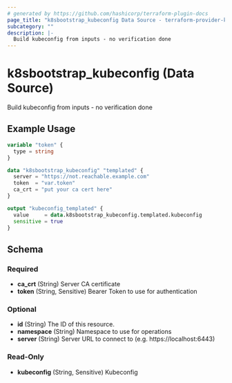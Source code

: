 ```yaml
---
# generated by https://github.com/hashicorp/terraform-plugin-docs
page_title: "k8sbootstrap_kubeconfig Data Source - terraform-provider-k8sbootstrap"
subcategory: ""
description: |-
  Build kubeconfig from inputs - no verification done
---
```


# k8sbootstrap_kubeconfig (Data Source)

Build kubeconfig from inputs - no verification done

## Example Usage

```terraform
variable "token" {
  type = string
}

data "k8sbootstrap_kubeconfig" "templated" {
  server = "https://not.reachable.example.com"
  token  = "var.token"
  ca_crt = "put your ca cert here"
}

output "kubeconfig_templated" {
  value     = data.k8sbootstrap_kubeconfig.templated.kubeconfig
  sensitive = true
}
```

<!-- schema generated by tfplugindocs -->
## Schema

### Required

- **ca_crt** (String) Server CA certificate
- **token** (String, Sensitive) Bearer Token to use for authentication

### Optional

- **id** (String) The ID of this resource.
- **namespace** (String) Namespace to use for operations
- **server** (String) Server URL to connect to (e.g. https://localhost:6443)

### Read-Only

- **kubeconfig** (String, Sensitive) Kubeconfig


